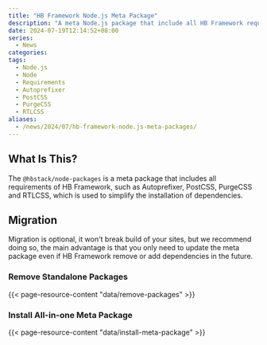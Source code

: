 ```yaml
---
title: "HB Framework Node.js Meta Package"
description: "A meta Node.js package that include all HB Framework requires build tools."
date: 2024-07-19T12:14:52+08:00
series:
  - News
categories:
tags:
  - Node.js
  - Node
  - Requirements
  - Autoprefixer
  - PostCSS
  - PurgeCSS
  - RTLCSS
aliases:
  - /news/2024/07/hb-framework-node.js-meta-packages/
---
```


## What Is This?

The `@hbstack/node-packages` is a meta package that includes all requirements of HB Framework, such as Autoprefixer, PostCSS, PurgeCSS and RTLCSS, which is used to simplify the installation of dependencies.

## Migration

Migration is optional, it won't break build of your sites, but we recommend doing so, the main advantage is that you only need to update the meta package even if HB Framework remove or add dependencies in the future.

### Remove Standalone Packages

{{< page-resource-content "data/remove-packages" >}}

### Install All-in-one Meta Package

{{< page-resource-content "data/install-meta-package" >}}
